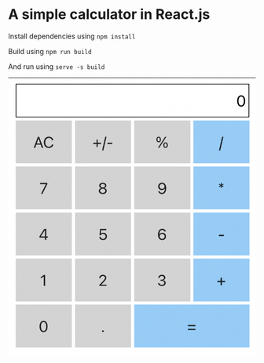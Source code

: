 # A simple calculator in React.js

Install dependencies using `npm install`

Build using `npm run build`

And run using `serve -s build`

![image](/image.png)
